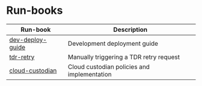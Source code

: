 # Run-books

| Run-book                                        | Description                             |
| ----------------------------------------------- | --------------------------------------- |
| [dev-deploy-guide](dev-deploy-guide/README.md)  | Development deployment guide            |
| [tdr-retry](tdr-retry/README.md)                | Manually triggering a TDR retry request |
| [cloud-custodian](./cloudcustodian/README.md)   | Cloud custodian policies and implementation |